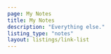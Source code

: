 ```yaml
---
page: My Notes
title: My Notes
description: "Everything else."
listing_type: "notes"
layout: listings/link-list
---
```

